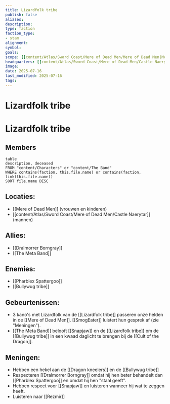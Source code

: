 ```yaml
---
title: Lizardfolk tribe
publish: false
aliases: 
description: 
type: faction
faction_type:
- stam
alignment: 
symbol:
goals:
scope: [[content/Atlas/Sword Coast/Mere of Dead Men/Mere of Dead Men|Mere of Dead Men]]
headquarters: [[content/Atlas/Sword Coast/Mere of Dead Men/Castle Naerytar|Castle Naerytar]] 
image: 
date: 2025-07-16
last_modified: 2025-07-16
tags: 
---
```

# Lizardfolk tribe

# Lizardfolk tribe

## Members
```dataview
table
description, deceased
FROM "content/Characters" or "content/The Band"
WHERE contains(faction, this.file.name) or contains(faction, link(this.file.name))
SORT file.name DESC
```
## Locaties:
- [[Mere of Dead Men]] (vrouwen en kinderen)
- [[content/Atlas/Sword Coast/Mere of Dead Men/Castle Naerytar]] (mannen)
## Allies:
- [[Dralmorrer Borngray]]
- [[The Meta Band]]
## Enemies:
- [[Pharblex Spattergoo]]
- [[Bullywug tribe]] 
## Gebeurtenissen:
- 3 kano's met Lizardfolk van de [[Lizardfolk tribe]] passeren onze helden in de [[Mere of Dead Men]]. [[SmogEater]] luistert hun gesprek af (zie "Meningen").
- [[The Meta Band]] belooft [[Snapjaw]] en de [[Lizardfolk tribe]] om de [[Bullywug tribe]] in een kwaad daglicht te brengen bij de [[Cult of the Dragon]]. 
## Meningen:
- Hebben een hekel aan de [[Dragon kneelers]] en de [[Bullywug tribe]]
- Respecteren [[Dralmorrer Borngray]] omdat hij hen beter behandelt dan [[Pharblex Spattergoo]] en omdat hij hen "staal geeft".
- Hebben respect voor [[Snapjaw]] en luisteren wanneer hij wat te zeggen heeft.
- Luisteren naar [[Rezmir]]

